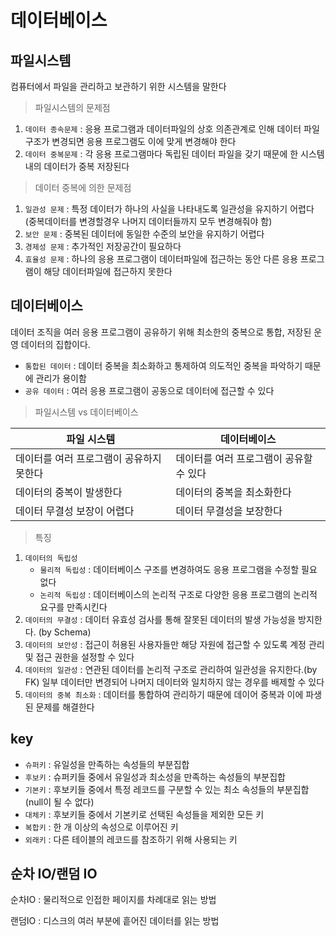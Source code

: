 # 데이터베이스

## 파일시스템

컴퓨터에서 파일을 관리하고 보관하기 위한 시스템을 말한다

> 파일시스템의 문제점
> 
1. `데이터 종속문제` : 응용 프로그램과 데이터파일의 상호 의존관계로 인해 데이터 파일 구조가 변경되면 응용 프로그램도 이에 맞게 변경해야 한다
2. `데이터 중복문제` : 각 응용 프로그램마다 독립된 데이터 파일을 갖기 때문에 한 시스템 내의 데이터가 중복 저장된다

> 데이터 중복에 의한 문제점
> 
1. `일관성 문제` : 특정 데이터가 하나의 사실을 나타내도록 일관성을 유지하기 어렵다 (중복데이터를 변경할경우 나머지 데이터들까지 모두 변경해줘야 함)
2. `보안 문제` : 중복된 데이터에 동일한 수준의 보안을 유지하기 어렵다
3. `경제성 문제` : 추가적인 저장공간이 필요하다
4. `효율성 문제` : 하나의 응용 프로그램이 데이터파일에 접근하는 동안 다른 응용 프로그램이 해당 데이터파일에 접근하지 못한다

## 데이터베이스

데이터 조직을 여러 응용 프로그램이 공유하기 위해 최소한의 중복으로 통합, 저장된 운영 데이터의 집합이다.

- `통합된 데이터` : 데이터 중복을 최소화하고 통제하여 의도적인 중복을 파악하기 때문에 관리가 용이함
- `공유 데이터` : 여러 응용 프로그램이 공동으로 데이터에 접근할 수 있다

> 파일시스템 vs 데이터베이스
> 

| 파일 시스템 | 데이터베이스 |
| --- | --- |
| 데이터를 여러 프로그램이 공유하지 못한다 | 데이터를 여러 프로그램이 공유할 수 있다 |
| 데이터의 중복이 발생한다 | 데이터의 중복을 최소화한다 |
| 데이터 무결성 보장이 어렵다 | 데이터 무결성을 보장한다 |

> 특징
> 
1. `데이터의 독립성`
    - `물리적 독립성` : 데이터베이스 구조를 변경하여도 응용 프로그램을 수정할 필요 없다
    - `논리적 독립성` : 데이터베이스의 논리적 구조로 다양한 응용 프로그램의 논리적 요구를 만족시킨다
2. `데이터의 무결성` : 데이터 유효성 검사를 통해 잘못된 데이터의 발생 가능성을 방지한다. (by Schema)
3. `데이터의 보안성` : 접근이 허용된 사용자들만 해당 자원에 접근할 수 있도록 계정 관리 및 접근 권한을 설정할 수 있다
4. `데이터의 일관성` : 연관된 데이터를 논리적 구조로 관리하여 일관성을 유지한다.(by FK) 일부 데이터만 변경되어 나머지 데이터와 일치하지 않는 경우를 배제할 수 있다
5. `데이터의 중복 최소화` : 데이터를 통합하여 관리하기 때문에 데이어 중복과 이에 파생된 문제를 해결한다

## key

- `슈퍼키` : 유일성을 만족하는 속성들의 부분집합
- `후보키` : 슈퍼키들 중에서 유일성과 최소성을 만족하는 속성들의 부분집합
- `기본키` : 후보키들 중에서 특정 레코드를 구분할 수 있는 최소 속성들의 부분집합(null이 될 수 없다)
- `대체키` : 후보키들 중에서 기본키로 선택된 속성들을 제외한 모든 키
- `복합키` : 한 개 이상의 속성으로 이루어진 키
- `외래키` : 다른 테이블의 레코드를 참조하기 위해 사용되는 키

## 순차 IO/랜덤 IO

순차IO : 물리적으로 인접한 페이지를 차례대로 읽는 방법

랜덤IO : 디스크의 여러 부분에 흩어진 데이터를 읽는 방법